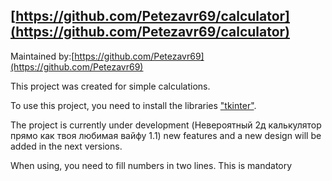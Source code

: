 ## [https://github.com/Petezavr69/calculator](https://github.com/Petezavr69/calculator)

Maintained by:[https://github.com/Petezavr69](https://github.com/Petezavr69)

This project was created for simple calculations.

To use this project, you need to install the libraries ["tkinter"](https://wiki.python.org/moin/TkInter).

The project is currently under development (Невероятный 2д калькулятор прямо как твоя любимая вайфу 1.1)
new features and a new design will be added in the next versions.

When using, you need to fill numbers in two lines.
This is mandatory
